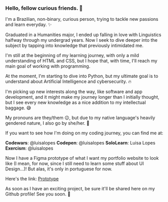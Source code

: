 ### Hello, fellow curious friends. 👋

<!--
**luisalopes/luisalopes** is a ✨ _special_ ✨ repository because its `README.md` (this file) appears on your GitHub profile.

Here are some ideas to get you started:

- 🔭 I’m currently working on ...
- 🌱 I’m currently learning ...
- 👯 I’m looking to collaborate on ...
- 🤔 I’m looking for help with ...
- 💬 Ask me about ...
- 📫 How to reach me: ...
- 😄 Pronouns: ...
- ⚡ Fun fact: ...
-->
I'm a Brazilian, non-binary, curious person, trying to tackle new passions and learn everyday. ✨

Graduated in a Humanities major, I ended up falling in love with Linguistics halfway through my undergrad years. Now I seek to dive deeper into the subject by tapping into knowledge that previously intimidated me.

I'm still at the beginning of my learning journey, with only a mild understanding of HTML and CSS, but I hope that, with time, I'll reach my main goal of working with programming.

At the moment, I'm starting to dive into Python, but my ultimate goal is to understand about Artificial Intelligence and cybersecurity. :fire:

I'm picking up new interests along the way, like software and app development, and it might make my journey longer than I initially thought, but I see every new knowledge as a nice addition to my intellectual baggage. :sweat_smile:

My pronouns are they/them :wink:, but due to my native language's heavily gendered nature, I also go by she/her. 🤔

If you want to see how I'm doing on my coding journey, you can find me at:

**Codewars**: @luisalopes
**Codepen**: @luisalopes
**SoloLearn**: Luisa Lopes
**Exercism**: @luisalopes

Now I have a Figma prototype of what I want my portfolio website to look like (I mean, for now, since I still need to learn some stuff about UI Design...)! But alas, it's only in portuguese for now.

Here's the link: [Prototype](https://www.figma.com/proto/1XWYoMMiB8HxuvmKxKhIi1/Portf%C3%B3lio?node-id=5%3A0&scaling=scale-down&page-id=0%3A1)

As soon as I have an exciting project, be sure it'll be shared here on my Github profile! See you soon. 👋
